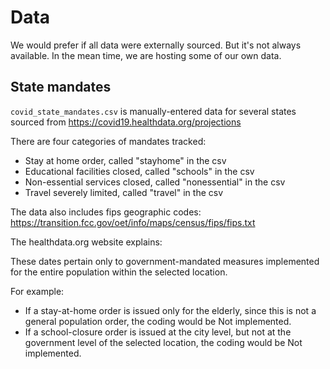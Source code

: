# Data

We would prefer if all data were externally sourced.  But it's not always available.  In the mean time, we are hosting some of our own data.

## State mandates

```covid_state_mandates.csv``` is manually-entered data for several states sourced from
https://covid19.healthdata.org/projections

There are four categories of mandates tracked:
- Stay at home order, called "stayhome" in the csv
- Educational facilities closed, called "schools" in the csv
- Non-essential services closed, called "nonessential" in the csv
- Travel severely limited, called "travel" in the csv

The data also includes fips geographic codes: https://transition.fcc.gov/oet/info/maps/census/fips/fips.txt

The healthdata.org website explains:

These dates pertain only to government-mandated measures implemented for the entire population within the selected location.

For example:
- If a stay-at-home order is issued only for the elderly, since this is not a general population order, the coding would be Not implemented.
- If a school-closure order is issued at the city level, but not at the government level of the selected location, the coding would be Not implemented.
